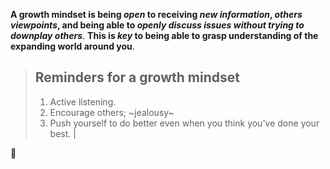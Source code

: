 **A growth mindset is being *open* to receiving _new information_, _others viewpoints_, and being able to _openly discuss issues without trying to downplay others_**. **This is _key_ to being able to grasp understanding of the expanding world around you**. 


> ## Reminders for a growth mindset
> 
> 1.   Active listening.
> 2.   Encourage others; ~jealousy~
> 3.   Push yourself to do better even when you think you've done your best. |

:cowboy_hat_face:	
